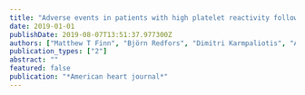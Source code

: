 ```yaml
---
title: "Adverse events in patients with high platelet reactivity following successful chronic total occlusion PCI: The Assessment of Dual AntiPlatelet Therapy with Drug-Eluting Stents (ADAPT-DES) study"
date: 2019-01-01
publishDate: 2019-08-07T13:51:37.977300Z
authors: ["Matthew T Finn", "Björn Redfors", "Dimitri Karmpaliotis", "Ajay J Kirtane", "Philip Green", "Thomas McAndrew", "Mengdan Liu", "Michael B Cloney", "Bernhard Witzenbichler", "Giora Weisz", " others"]
publication_types: ["2"]
abstract: ""
featured: false
publication: "*American heart journal*"
---
```


